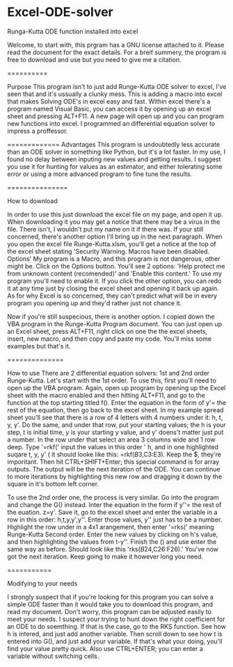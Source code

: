 # Excel-ODE-solver
Runga-Kutta ODE function installed into excel

Welcome, to start with, this prgram has a GNU license attached to it. Please read the document for the exact details. For a breif summery, the program is free to download and use but you need to give me a citation. 

==========

Purpose
This program isn't to just add Runge-Kutta ODE solver to excel, I've seen that and it's ussually a clunky mess. This is adding a macro into excel that makes Solving ODE's in excel easy and fast. Within excel there's a program named Visual Basic, you can access it by opening up an excel sheet and pressing ALT+F11. A new page will open up and you can program new functions into excel. I programmed an differential equation solver to impress a proffessor. 

=============
Advantages
This program is undoubtedly less accurate than an ODE solver in something like Python, but it's a lot faster. In my use, I found no delay between inputing new values and getting results. I suggest you use it for hunting for values as an estimator, and either tolerating some error or using a more advanced program to fine tune the results.

===============

How to download

In order to use this just download the excel file on my page, and open it up. When downloading it you may get a notice that there may be a virus in the file. There isn't, I wouldn't put my name on it if there was. If your still concerned, there's another option I'll bring up in the next paragraph. When you open the excel file Runge-Kutta.xlsm, you'll get a notice at the top of the  excel sheet stating 'Security Warning. Macros have been disabled. Options' My program is a Macro, and this program is not dangerous, other might be. Click on the Options button. You'll see 2 options: 'Help protect me from unknown content (recomended)' and 'Enable this content.'  To use my program you'll need to enable it. If you click the other option, you can redo it at any time just by closing the excel sheet and opening it back up again.  As for why Excel is so concerned, they can't predict what will be in every program you opening up and they'd rather just not chance it. 

Now if you're still suspecious, there is another option. I copied down the VBA program in the Runge-Kutta Program document. You can just open up an Excel sheet, press ALT+F11, right click on one the the excel sheets, insert, new macro, and then copy and paste my code. You'll miss some examples but that's it. 

==============

How to use
There are 2 differential equation solvers: 1st and 2nd order Runge-Kutta. Let's start with the 1st order. To use this, first you'll need to open up the VBA program. Again, open up program by opening up the Excel sheet with the macro enabled and then hitting ALT+F11, and go to the function at the top starting titled f(). Enter the equation in the form of y'= the rest of the equation, then go back to the excel sheet. In my example spread sheet you'll see that there is a row of 4 letters with 4 numbers under it: h, t, y, y'. Do the same, and under that row, put your starting values; the h is your step, t is initial time, y is your starting y value, and y' doens't matter just put a number. In the row under that select an area 3 columns wide and 1 row deep. Type '=rkf(' input the values in this order ' h, and in one highlighted suqare t, y, y' ( it should looke like this: =rkf($B$3,C3:E3). Keep the $, they're imporitant. Then hit CTRL+SHIFT+Enter; this special command is for array outputs. The output will be the next iteration of the ODE. You can continue to more iterations by highlighting this new row and dragging it down by the square in it's bottom left corner. 

To use the 2nd order one, the process is very similar. Go into the program and change the G() instead. Inter the equation in the form if y''= the rest of the euation. z=y'. Save it, go to the excel sheet and enter the variable in a row in this order: h,t,y,y',y''. Enter those values, y'' just has to be a number. Highlight the row under in a 4x1 arangement, then enter '=rks(' meaning Runge-Kutta Second order. Enter the new values by clicking on h's value, and then highlighting the values from t-y''. Finish the () and use enter the same way as before. Should look like this 'rks($B$24,C26:F26).' You've now got the next iteration. Keep going to make it however long you need. 

=========== 

Modifying to your needs

I strongly suspect that if you're looking for this program you can solve a simple ODE faster than it would take you to download this program, and read my document. Don't worry, this program can be adjusted easily to meet your needs. I suspect your trying to hunt down the right coefficient for an ODE to do soemthing. If that is the case, go to the RKS function. See how h is intered, and just add another variable. Then scroll down to see how t is entered into G(), and just add your variable. If that's what your doing, you'll find your value pretty quick. Also use CTRL+ENTER; you can enter a variable without switching cells. 
